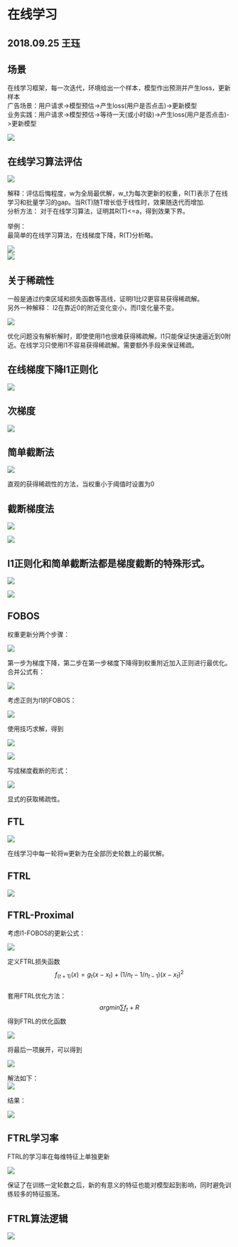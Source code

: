 # 在线学习 #
## 2018.09.25 王珏 ##
## 场景 ##

在线学习框架，每一次迭代，环境给出一个样本，模型作出预测并产生loss，更新样本  
广告场景：用户请求->模型预估->产生loss(用户是否点击)->更新模型  
业务实践：用户请求->模型预估->等待一天(或小时级)->产生loss(用户是否点击)->更新模型  
  

![](./pic/online_1.png)

## 在线学习算法评估 ##

![](./pic/online_2.png)  
  

解释：评估后悔程度，w为全局最优解，w_t为每次更新的权重，R(T)表示了在线学习和批量学习的gap。当R(T)随T增长低于线性时，效果随迭代而增加.  
分析方法： 对于在线学习算法，证明其R(T)<=a，得到效果下界。  



举例：  
最简单的在线学习算法，在线梯度下降，R(T)分析略。  

![](./pic/online_3.png)  
![](./pic/online_22.png)  


## 关于稀疏性 ##

一般是通过约束区域和损失函数等高线，证明l1比l2更容易获得稀疏解。  
另外一种解释： l2在靠近0的附近变化变小，而l1变化量不变。  

![](./pic/online_4.png)

优化问题没有解析解时，即使使用l1也很难获得稀疏解。l1只能保证快速逼近到0附近。在线学习只使用l1不容易获得稀疏解。需要额外手段来保证稀疏。  

## 在线梯度下降l1正则化 ##

![](./pic/online_23.png)  

## 次梯度 ##

![](./pic/online_5.png)


## 简单截断法 ##

![](./pic/online_6.png)


直观的获得稀疏性的方法，当权重小于阈值时设置为0  


## 截断梯度法 ##


![](./pic/online_7.png)








![](./pic/online_8.png)  

## l1正则化和简单截断法都是梯度截断的特殊形式。 ##  

![](./pic/online_9.png)



![](./pic/online_10.png)


## FOBOS ##

权重更新分两个步骤：  

![](./pic/online_11.png)


第一步为梯度下降，第二步在第一步梯度下降得到权重附近加入正则进行最优化。  
合并公式有：  

![](./pic/online_12.png)

考虑正则为l1的FOBOS：  

![](./pic/online_13.png)

使用技巧求解，得到 

![](./pic/online_24.png) 

![](./pic/online_14.png)

写成梯度截断的形式： 

![](./pic/online_15.png)

显式的获取稀疏性。

## FTL ##

![](./pic/online_16.png)

  
在线学习中每一轮将w更新为在全部历史轮数上的最优解。 

## FTRL ##

![](./pic/online_17.png)

 
## FTRL-Proximal ##
考虑l1-FOBOS的更新公式：


![](./pic/online_18.png)

定义FTRL损失函数 $$f_(t+1)(x) = g_t(x-x_t) + ( 1/n_t - 1/n_{t-1} )(x-x_t)^2$$   
套用FTRL优化方法：$$argmin{ \sum{f_t}+R}$$ 得到FTRL的优化函数 

![](./pic/online_19.png)

将最后一项展开，可以得到 

![](./pic/online_20.png)  

解法如下：  
![](./pic/online_25.png) 

结果：  

![](./pic/online_21.png)


## FTRL学习率 ##  

FTRL的学习率在每维特征上单独更新  

![](./pic/online_26.png)

保证了在训练一定轮数之后，新的有意义的特征也能对模型起到影响，同时避免训练较多的特征振荡。


## FTRL算法逻辑 ##  
![](./pic/online_27.png)



